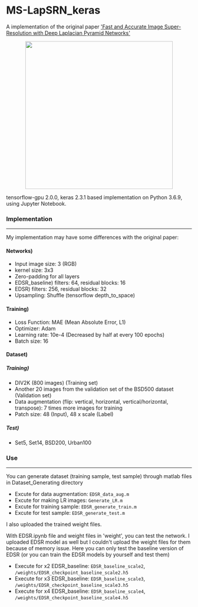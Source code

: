 # MS-LapSRN_keras


A implementation of the original paper ['Fast and Accurate Image Super-Resolution with Deep Laplacian Pyramid Networks'](https://arxiv.org/abs/1710.01992)



<center><img width = "400" src="https://user-images.githubusercontent.com/58276840/95935196-a628fd80-0e0d-11eb-9549-1bf61f1667a1.png"></center>



tensorflow-gpu 2.0.0, keras 2.3.1 based implementation on Python 3.6.9, using Jupyter Notebook.




### Implementation
-------------------------------------------------------
My implementation may have some differences with the original paper:


#### Networks)

- Input image size: 3 (RGB)
- kernel size: 3x3
- Zero-padding for all layers
- EDSR_baseline) filters: 64, residual blocks: 16
- EDSR) filters: 256, residual blocks: 32
- Upsampling: Shuffle (tensorflow depth_to_space)


#### Training)

- Loss Function: MAE (Mean Absolute Error, L1)
- Optimizer: Adam
- Learning rate: 10e-4 (Decreased by half at every 100 epochs) 
- Batch size: 16


#### Dataset)

##### Training)
- DIV2K (800 images) (Training set)
- Another 20 images from the validation set of the BSD500 dataset (Validation set)
- Data augmentation (flip: vertical, horizontal, vertical/horizontal, transpose): 7 times more images for training
- Patch size: 48 (Input), 48 x scale (Label)


##### Test)
- Set5, Set14, BSD200, Urban100



### Use
-------------------------------------------------------

You can generate dataset (training sample, test sample) through matlab files in Dataset_Generating directory
- Excute for data augmentation: `EDSR_data_aug.m`
- Excute for making LR images: `Generate_LR.m`
- Excute for training sample: `EDSR_generate_train.m`
- Excute for test sample: `EDSR_generate_test.m`


I also uploaded the trained weight files.

With EDSR.ipynb file and weight files in 'weight', you can test the network.
I uploaded EDSR model as well but I couldn't upload the weight files for them because of memory issue.
Here you can only test the baseline version of EDSR
(or you can train the EDSR models by yourself and test them)

- Execute for x2 EDSR_baseline: `EDSR_baseline_scale2`, `/weights/EDSR_checkpoint_baseline_scale2.h5`
- Execute for x3 EDSR_baseline: `EDSR_baseline_scale3`, `/weights/EDSR_checkpoint_baseline_scale3.h5`
- Execute for x4 EDSR_baseline: `EDSR_baseline_scale4`, `/weights/EDSR_checkpoint_baseline_scale4.h5`
